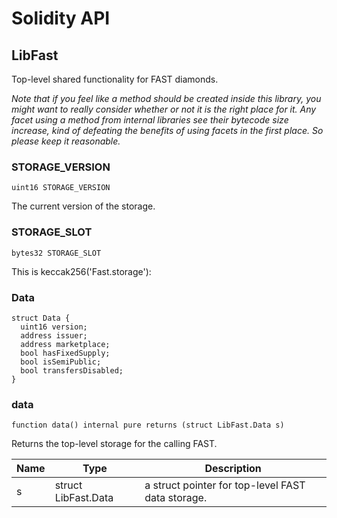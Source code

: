 # Solidity API

## LibFast

Top-level shared functionality for FAST diamonds.

_Note that if you feel like a method should be created inside this library, you might want to really consider
whether or not it is the right place for it. Any facet using a method from internal libraries see their bytecode
size increase, kind of defeating the benefits of using facets in the first place. So please keep it reasonable._

### STORAGE_VERSION

```solidity
uint16 STORAGE_VERSION
```

The current version of the storage.

### STORAGE_SLOT

```solidity
bytes32 STORAGE_SLOT
```

This is keccak256('Fast.storage'):

### Data

```solidity
struct Data {
  uint16 version;
  address issuer;
  address marketplace;
  bool hasFixedSupply;
  bool isSemiPublic;
  bool transfersDisabled;
}
```

### data

```solidity
function data() internal pure returns (struct LibFast.Data s)
```

Returns the top-level storage for the calling FAST.

| Name | Type | Description |
| ---- | ---- | ----------- |
| s | struct LibFast.Data | a struct pointer for top-level FAST data storage. |

